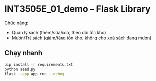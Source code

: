 # INT3505E_01_demo – Flask Library


Chức năng:
- Quản lý sách (thêm/sửa/xoá, theo dõi tồn kho)
- Mượn/Trả sách (giảm/tăng tồn kho; không cho xoá sách đang mượn)


## Chạy nhanh
```bash
pip install -r requirements.txt
python seed.py
flask --app app run --debug